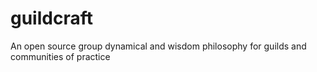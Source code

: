 # guildcraft
An open source group dynamical and wisdom philosophy for guilds and communities of practice
